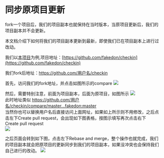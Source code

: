 # 同步原项目更新


fork一个项目后，我们的项目副本也就保持在当时版本，当原项目更新后，我们的项目副本并不会更新。  

本文档介绍下如何将我们的项目副本更新到最新，即使我们已在项目副本上进行过改动。  

我们以[本项目](https://github.com/fakedon/checkin)为例,项目地址：[https://github.com/fakedon/checkin](https://github.com/fakedon/checkin)  

我们fork后地址：https://github.com/用户名/checkin

首先，访问我们的fork地址，并点击如图所示的compare
![](/docs/img/fork/click_compare.jpg)  

然后，需要特别注意，前面为项目副本，后面为原项目，如图所示
![](/docs/img/fork/compare_page.jpg)  
此时地址类似 
https://github.com/用户名/checkin/compare/master...fakedon:master  
当然你也可以替换用户名后直接访问上面网址，如果如上所示则不用修改，之后点击左下Create pull request，会出现如下图表格，按图示填写再次点击右下Create pull request  
![](/docs/img/fork/create_pull_request.jpg)  

之后页面会转到如下图，点击左下Rebase and merge，整个操作也就完成，我们的项目副本就会把原项目的更新同步到我们的项目副本，如果没冲突也会保持我们自己进行的改动。
![](/docs/img/fork/rebase_and_merge.jpg)  
